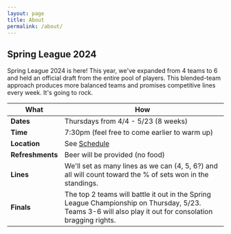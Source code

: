 ```yaml
---
layout: page
title: About
permalink: /about/
---
```


## Spring League 2024

Spring League 2024 is here! This year, we've expanded from 4 teams to 6 and held an official draft from the entire pool of players. This blended-team approach produces more balanced teams and promises competitive lines every week. It's going to rock.

| What      | How |
| ----------- | ----------- |
| **Dates**      | Thursdays from 4/4 - 5/23 (8 weeks)       |
| **Time**   | 7:30pm (feel free to come earlier to warm up)       |
| **Location**   | See [Schedule](/schedule/)        |
| **Refreshments**   | Beer will be provided (no food)        |
| **Lines**   | We'll set as many lines as we can (4, 5, 6?) and all will count toward the % of sets won in the standings.        |
| **Finals** | The top 2 teams will battle it out in the Spring League Championship on Thursday, 5/23. Teams 3-6 will also play it out for consolation bragging rights. |
